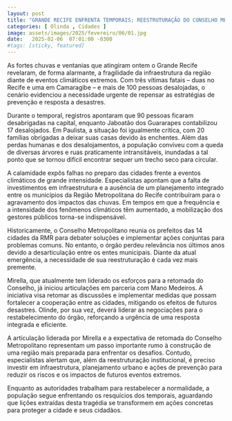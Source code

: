 ```yaml
---
layout: post
title: "GRANDE RECIFE ENFRENTA TEMPORAIS; REESTRUTURAÇÃO DO CONSELHO METROPOLITANO SE TORNA ESPERANÇA"
categories: [ Olinda , Cidades ]
image: assets/images/2025/fevereiro/06/01.jpg
date:   2025-02-06  07:01:00 -0300
#tags: [sticky, featured]
---
```

As fortes chuvas e ventanias que atingiram ontem o Grande Recife revelaram, de forma alarmante, a fragilidade da infraestrutura da região diante de eventos climáticos extremos. Com três vítimas fatais – duas no Recife e uma em Camaragibe – e mais de 100 pessoas desalojadas, o cenário evidenciou a necessidade urgente de repensar as estratégias de prevenção e resposta a desastres.

Durante o temporal, registros apontaram que 90 pessoas ficaram desabrigadas na capital, enquanto Jaboatão dos Guararapes contabilizou 17 desalojados. Em Paulista, a situação foi igualmente crítica, com 20 famílias obrigadas a deixar suas casas devido às enchentes. Além das perdas humanas e dos desalojamentos, a população conviveu com a queda de diversas árvores e ruas praticamente intransitáveis, inundadas a tal ponto que se tornou difícil encontrar sequer um trecho seco para circular.

A calamidade expôs falhas no preparo das cidades frente a eventos climáticos de grande intensidade. Especialistas apontam que a falta de investimentos em infraestrutura e a ausência de um planejamento integrado entre os municípios da Região Metropolitana do Recife contribuíram para o agravamento dos impactos das chuvas. Em tempos em que a frequência e a intensidade dos fenômenos climáticos têm aumentado, a mobilização dos gestores públicos torna-se indispensável.

Historicamente, o Conselho Metropolitano reunia os prefeitos das 14 cidades da RMR para debater soluções e implementar ações conjuntas para problemas comuns. No entanto, o órgão perdeu relevância nos últimos anos devido a desarticulação entre os entes municipais. Diante da atual emergência, a necessidade de sua reestruturação é cada vez mais premente.

Mirella, que atualmente tem liderado os esforços para a retomada do Conselho, já iniciou articulações em parceria com Mano Medeiros. A iniciativa visa retomar as discussões e implementar medidas que possam fortalecer a cooperação entre as cidades, mitigando os efeitos de futuros desastres. Olinde, por sua vez, deverá liderar as negociações para o restabelecimento do órgão, reforçando a urgência de uma resposta integrada e eficiente.

A articulação liderada por Mirella e a expectativa de retomada do Conselho Metropolitano representam um passo importante rumo à construção de uma região mais preparada para enfrentar os desafios. Contudo, especialistas alertam que, além da reestruturação institucional, é preciso investir em infraestrutura, planejamento urbano e ações de prevenção para reduzir os riscos e os impactos de futuros eventos extremos.

Enquanto as autoridades trabalham para restabelecer a normalidade, a população segue enfrentando os resquícios dos temporais, aguardando que lições extraídas desta tragédia se transformem em ações concretas para proteger a cidade e seus cidadãos.
